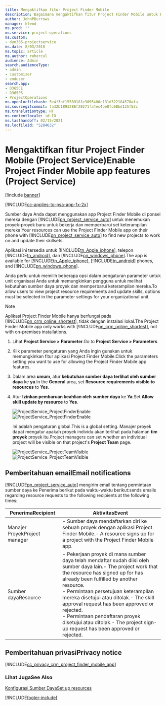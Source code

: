 ```yaml
---
title: Mengaktifkan fitur Project Finder Mobile
description: Bagaimana mengaktifkan fitur Project Finder Mobile untuk Project Service
author: JohnPBurrows
manager: kfend
ms.prod: ''
ms.service: project-operations
ms.custom:
- dyn365-projectservice
ms.date: 8/03/2018
ms.topic: article
ms.author: ruhercul
audience: Admin
search.audienceType:
- admin
- customizer
- enduser
search.app:
- D365CE
- D365PS
- ProjectOperations
ms.openlocfilehash: 5e4f3bf15589181e3095400c131d322184578afa
ms.sourcegitcommit: fa32b1893286f20271fa4ec4be8fc68bd135f53c
ms.translationtype: HT
ms.contentlocale: id-ID
ms.lasthandoff: 02/15/2021
ms.locfileid: "5284632"
---
```

# <a name="enable-project-finder-mobile-app-features-project-service"></a><span data-ttu-id="471be-103">Mengaktifkan fitur Project Finder Mobile (Project Service)</span><span class="sxs-lookup"><span data-stu-id="471be-103">Enable Project Finder Mobile app features (Project Service)</span></span>

[!include [banner](../includes/psa-now-project-operations.md)]

[!INCLUDE[cc-applies-to-psa-app-1x-2x](../includes/cc-applies-to-psa-app-1x-2x.md)]

<span data-ttu-id="471be-104">Sumber daya Anda dapat menggunakan app Project Finder Mobile di ponsel mereka dengan [!INCLUDE[pn_project_service_auto](../includes/pn-project-service-auto.md)] untuk menemukan proyek-proyek baru untuk bekerja dan memperbarui set keterampilan mereka.</span><span class="sxs-lookup"><span data-stu-id="471be-104">Your resources can use the Project Finder Mobile app on their phone with [!INCLUDE[pn_project_service_auto](../includes/pn-project-service-auto.md)] to find new projects to work on and update their skillsets.</span></span>  
  
 <span data-ttu-id="471be-105">Aplikasi ini tersedia untuk [!INCLUDE[tn_Apple_iphone](../includes/tn-apple-iphone.md)], telepon [!INCLUDE[tn_android](../includes/tn-android.md)], dan [!INCLUDE[pn_windows_phone](../includes/pn-windows-phone.md)].</span><span class="sxs-lookup"><span data-stu-id="471be-105">The app is available for [!INCLUDE[tn_Apple_iphone](../includes/tn-apple-iphone.md)], [!INCLUDE[tn_android](../includes/tn-android.md)] phones, and [!INCLUDE[pn_windows_phone](../includes/pn-windows-phone.md)].</span></span>  
    
 <span data-ttu-id="471be-106">Anda perlu untuk memilih beberapa opsi dalam pengaturan parameter untuk unit organisasi Anda untuk memungkinkan pengguna untuk melihat kebutuhan sumber daya proyek dan memperbarui keterampilan mereka.</span><span class="sxs-lookup"><span data-stu-id="471be-106">To allow users to view project resource requirements and update skills, options must be selected in the parameter settings for your organizational unit.</span></span>
  
> [!NOTE]
>  <span data-ttu-id="471be-107">Aplikasi Project Finder Mobile hanya berfungsi pada [!INCLUDE[pn_crm_online_shortest](../includes/pn-crm-online-shortest.md)], tidak dengan instalasi lokal.</span><span class="sxs-lookup"><span data-stu-id="471be-107">The Project Finder Mobile app only works with [!INCLUDE[pn_crm_online_shortest](../includes/pn-crm-online-shortest.md)], not with on-premises installations.</span></span>  
  
1. <span data-ttu-id="471be-108">Lihat **Project Service > Parameter**.</span><span class="sxs-lookup"><span data-stu-id="471be-108">Go to **Project Service > Parameters**.</span></span>  
  
2. <span data-ttu-id="471be-109">Klik parameter pengaturan yang Anda ingin gunakan untuk memungkinkan fitur aplikasi Project Finder Mobile.</span><span class="sxs-lookup"><span data-stu-id="471be-109">Click the parameters setting you want to use for allowing the Project Finder Mobile app features.</span></span>  
  
3. <span data-ttu-id="471be-110">Dalam area **umum**, atur **kebutuhan sumber daya terlihat oleh sumber daya** ke **ya**.</span><span class="sxs-lookup"><span data-stu-id="471be-110">In the **General** area, set **Resource requirements visible to resources** to **Yes**.</span></span>  
  
4. <span data-ttu-id="471be-111">Atur **Izinkan pembaruan keahlian oleh sumber daya** ke **Ya**.</span><span class="sxs-lookup"><span data-stu-id="471be-111">Set **Allow skill update by resource** to **Yes**.</span></span>  
  
   <span data-ttu-id="471be-112">![ProjectService_ProjectFinderEnable](../psa/media/project-service-project-finder-enable.png "ProjectService_ProjectFinderEnable")</span><span class="sxs-lookup"><span data-stu-id="471be-112">![ProjectService_ProjectFinderEnable](../psa/media/project-service-project-finder-enable.png "ProjectService_ProjectFinderEnable")</span></span>  
  
   <span data-ttu-id="471be-113">Ini adalah pengaturan global.</span><span class="sxs-lookup"><span data-stu-id="471be-113">This is a global setting.</span></span> <span data-ttu-id="471be-114">Manajer proyek dapat mengatur apakah proyek individu akan terlihat pada halaman **tim proyek** proyek itu.</span><span class="sxs-lookup"><span data-stu-id="471be-114">Project managers can set whether an individual project will be visible on that project's **Project Team** page.</span></span>  
  
   <span data-ttu-id="471be-115">![ProjectService_ProjectTeamVisible](../psa/media/project-service-project-team-visible.png "ProjectService_ProjectTeamVisible")</span><span class="sxs-lookup"><span data-stu-id="471be-115">![ProjectService_ProjectTeamVisible](../psa/media/project-service-project-team-visible.png "ProjectService_ProjectTeamVisible")</span></span>  
  
## <a name="email-notifications"></a><span data-ttu-id="471be-116">Pemberitahuan email</span><span class="sxs-lookup"><span data-stu-id="471be-116">Email notifications</span></span>  
 [!INCLUDE[pn_project_service_auto](../includes/pn-project-service-auto.md)] <span data-ttu-id="471be-117">mengirim email tentang permintaan sumber daya ke Penerima berikut pada waktu-waktu berikut:</span><span class="sxs-lookup"><span data-stu-id="471be-117">sends emails regarding resource requests to the following recipients at the following times:</span></span>  
  
|<span data-ttu-id="471be-118">Penerima</span><span class="sxs-lookup"><span data-stu-id="471be-118">Recipient</span></span>|<span data-ttu-id="471be-119">Aktivitas</span><span class="sxs-lookup"><span data-stu-id="471be-119">Event</span></span>|  
|---------------|-----------|  
|<span data-ttu-id="471be-120">Manajer Proyek</span><span class="sxs-lookup"><span data-stu-id="471be-120">Project manager</span></span>|<span data-ttu-id="471be-121">- Sumber daya mendaftarkan diri ke sebuah proyek dengan aplikasi Project Finder Mobile.</span><span class="sxs-lookup"><span data-stu-id="471be-121">- A resource signs up for a project with the Project Finder Mobile app.</span></span>|  
|<span data-ttu-id="471be-122">Sumber daya</span><span class="sxs-lookup"><span data-stu-id="471be-122">Resource</span></span>|<span data-ttu-id="471be-123">- Pekerjaan proyek di mana sumber daya telah mendaftar sudah diisi oleh sumber daya lain.</span><span class="sxs-lookup"><span data-stu-id="471be-123">- The project work that the resource has signed up for has already been fulfilled by another resource.</span></span><br /><span data-ttu-id="471be-124">- Permintaan persetujuan keterampilan mereka disetujui atau ditolak.</span><span class="sxs-lookup"><span data-stu-id="471be-124">- The skill approval request has been approved or rejected.</span></span><br /><span data-ttu-id="471be-125">- Permintaan pendaftaran proyek disetujui atau ditolak.</span><span class="sxs-lookup"><span data-stu-id="471be-125">- The project sign-up request has been approved or rejected.</span></span>|  
  
## <a name="privacy-notice"></a><span data-ttu-id="471be-126">Pemberitahuan privasi</span><span class="sxs-lookup"><span data-stu-id="471be-126">Privacy notice</span></span>  
 [!INCLUDE[cc_privacy_crm_project_finder_mobile_app](../includes/cc-privacy-crm-project-finder-mobile-app.md)]  
  
### <a name="see-also"></a><span data-ttu-id="471be-127">Lihat Juga</span><span class="sxs-lookup"><span data-stu-id="471be-127">See Also</span></span>  
 [<span data-ttu-id="471be-128">Konfigurasi Sumber Daya</span><span class="sxs-lookup"><span data-stu-id="471be-128">Set up resources</span></span>](../psa/set-up-resources.md)


[!INCLUDE[footer-include](../includes/footer-banner.md)]